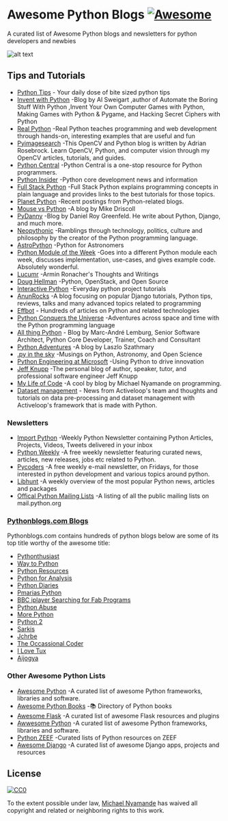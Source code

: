 # Awesome Python Blogs [![Awesome](https://cdn.rawgit.com/sindresorhus/awesome/d7305f38d29fed78fa85652e3a63e154dd8e8829/media/badge.svg)](https://github.com/sindresorhus/awesome)

A curated list of Awesome Python blogs and newsletters for python developers and newbies

![alt text](https://www.python.org/static/opengraph-icon-200x200.png)

## Tips and Tutorials

- [Python Tips](https://pythontips.com/) - Your daily dose of bite sized python tips
- [Invent with Python](http://inventwithpython.com/blog/) -Blog by Al Sweigart ,author of Automate the Boring Stuff With Python ,Invent Your Own Computer Games with Python, Making Games with Python & Pygame, and Hacking Secret Ciphers with Python
- [Real Python](https://realpython.com/blog/) -Real Python teaches programming and web development through hands-on, interesting examples that are useful and fun
- [Pyimagesearch](http://www.pyimagesearch.com/) -This OpenCV and Python blog is written by Adrian Rosebrock. Learn OpenCV, Python, and computer vision through my OpenCV articles, tutorials, and guides.
- [Python Central](http://pythoncentral.io/) -Python Central is a one-stop resource for Python programmers.
- [Python Insider](http://blog.python.org/) -Python core development news and information
- [Full Stack Python](https://www.fullstackpython.com/blog.html) -Full Stack Python explains programming concepts in plain language and provides links to the best tutorials for those topics.
- [Planet Python](http://planetpython.org/) -Recent postings from Python-related blogs.
- [Mouse vs Python](http://www.blog.pythonlibrary.org/) -A blog by Mike Driscoll
- [PyDanny](http://pydanny.com/) -Blog by Daniel Roy Greenfeld. He write about Python, Django, and much more.
- [Neopythonic](http://neopythonic.blogspot.in/) -Ramblings through technology, politics, culture and philosophy by the creator of the Python programming language.
- [AstroPython](http://www.astropython.org/blog/) -Python for Astronomers
- [Python Module of the Week](https://pymotw.com) -Goes into a different Python module each week, discusses implementation, use-cases, and gives example code. Absolutely wonderful.
- [Lucumr](http://lucumr.pocoo.org/) -Armin Ronacher's Thoughts and Writings
- [Doug Hellman](https://doughellmann.com/blog/) -Python, OpenStack, and Open Source
- [Interactive Python](http://interactivepython.org/runestone/static/everyday/index.html) -Everyday python project tutorials
- [AnunRocks](http://arunrocks.com/) -A blog focusing on popular Django tutorials, Python tips, reviews, talks and many advanced topics related to programming
- [Effbot](http://effbot.org/) - Hundreds of articles on Python and related technologies
- [Python Conquers the Universe](https://pythonconquerstheuniverse.wordpress.com/) -Adventures across space and time with the Python programming language
- [All thing Python](http://www.malemburg.com/) - Blog by Marc-André Lemburg, Senior Software Architect, Python Core Developer, Trainer, Coach and Consultant
- [Python Adventures](https://pythonadventures.wordpress.com/) -A blog by Laszlo Szathmary
- [.py in the sky](http://astrofrog.github.io/) -Musings on Python, Astronomy, and Open Science
- [Python Engineering at Microsoft](https://blogs.msdn.microsoft.com/pythonengineering/) -Using Python to drive innovation
- [Jeff Knupp](https://jeffknupp.com/) -The personal blog of author, speaker, tutor, and professional software engineer Jeff Knupp
- [My Life of Code](https://mikeyny.github.io/) -A cool by blog by Michael Nyamande on programming.
- [Dataset management](https://www.activeloop.ai/blog/) - News from Activeloop's team and thoughts and tutorials on data pre-processing and dataset management with Activeloop's framework that is made with Python.

### Newsletters

- [Import Python](http://importpython.com/) -Weekly Python Newsletter containing Python Articles, Projects, Videos, Tweets delivered in your inbox
- [Python Weekly](http://www.pythonweekly.com/) -A free weekly newsletter featuring curated news, articles, new releases, jobs etc related to Python.
- [Pycoders](http://pycoders.com/) -A free weekly e-mail newsletter, on Fridays, for those interested in python development and various topics around python.
- [Libhunt](https://python.libhunt.com/newsletter) -A weekly overview of the most popular Python news, articles and packages
- [Offical Python Mailing Lists](https://mail.python.org/mailman/listinfo) -A listing of all the public mailing lists on mail.python.org

### [Pythonblogs.com Blogs](http://www.pythonblogs.com/)

Pythonblogs.com contains hundreds of python blogs below are some of its top title worthy of the awesome title:

- [Pythonthusiast](http://pythonthusiast.pythonblogs.com/)
- [Way to Python](http://waytopython.pythonblogs.com/)
- [Python Resources](http://python-resources.pythonblogs.com/)
- [Python for Analysis](http://python-for-analysts.pythonblogs.com/)
- [Python Diaries](http://python-diaries.pythonblogs.com/)
- [Pmarias Python](http://pmarinas-python.pythonblogs.com/)
- [BBC iplayer Searching for Fab Programs](http://bbc-iplayer-searching-for-fab-programs.pythonblogs.com/)
- [Python Abuse](http://pythonabuse.pythonblogs.com/295_pythonabuse)
- [More Python](http://morepython.pythonblogs.com/316_morepython)
- [Python 2](http://python2.pythonblogs.com/282_python)
- [Sarkis](http://sarkis.pythonblogs.com/292_sarkis)
- [Jchrbe](http://jchrbe.pythonblogs.com/247_jchrbe)
- [The Occassional Coder](http://the-occasional-coder.pythonblogs.com)
- [I Love Tux](http://ilovetux.pythonblogs.com/280_ilovetux)
- [Aijogya](http://aijogja.pythonblogs.com/251_aijogja)

### Other Awesome Python Lists

- [Awesome Python](https://codeload.github.com/vinta/awesome-python) -A curated list of awesome Python frameworks, libraries and software.
- [Awesome Python Books](https://github.com/Junnplus/awesome-python-books) -:books: Directory of Python books
- [Awesome Flask](https://github.com/humiaozuzu/awesome-flask) -A curated list of awesome Flask resources and plugins
- [Awwesome Python](https://github.com/uhub/awesome-python) -A curated list of awesome Python frameworks, libraries and software.
- [Python ZEEF](https://python.zeef.com/) -Curated lists of Python resources on ZEEF
- [Awesome Django](http://awesome-django.com/) -A curated list of awesome Django apps, projects and resources

## License

[![CC0](http://i.creativecommons.org/p/zero/1.0/88x31.png)](http://creativecommons.org/publicdomain/zero/1.0/)

To the extent possible under law, [Michael Nyamande](https://github.com/mikeyny) has waived all copyright and related or neighboring rights to this work.
